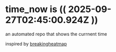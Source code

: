 # time_now is (( 2025-09-27T02:45:00.924Z ))

an automated repo that shows the currnent time

inspired by [breakingheatmap](https://github.com/breakingheatmap/breakingheatmap)